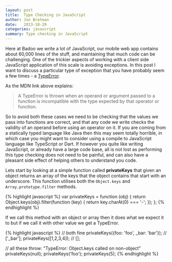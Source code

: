 ```yaml
---
layout: post
title:  Type Checking in JavaScript
author: Jon Bretman
date:   2013-10-20
categories: javascript
summary: Type checking in JavaScript
---
```


Here at Badoo we write a lot of JavaScript, our mobile web app contains about 60,000 lines of the stuff, and maintaining that much code can be challenging. One of the trickier aspects of working with a client side JavaScript application of this scale is avoiding exceptions. In this post I want to discuss a particular type of exception that you have probably seem a few times - a [TypeError](https://developer.mozilla.org/en-US/docs/Web/JavaScript/Reference/Global_Objects/TypeError).

As the MDN link above explains:

> A TypeError is thrown when an operand or argument passed to a function is incompatible with the type expected by that operator or function.

So to avoid both these cases we need to be checking that the values we pass into functions are correct, and that any code we write checks the validity of an operand before using an operator on it. If you are coming from a statically typed language like Java then this may seem totally horrible, in which case you might want to consider using a compile to JavaScript language like TypeScript or Dart. If however you quite like writing JavaScript, or already have a large code base, all is not lost as performing this type checking does not need to be painful, and can also have a pleasant side effect of helping others to understand you code.

Lets start by looking at a simple function called **privateKeys** that given an object returns an array of the keys that the object contains that start with an underscore. This function utilises both the `Object.keys` and `Array.prototype.filter` methods.

{% highlight javascript %}
var privateKeys = function (obj) {
    return Object.keys(obj).filter(function (key) {
        return key.charAt(0) === '-';
    });
};
{% endhighlight %}

If we call this method with an object or array then it does what we expect it to but if we call it with other value we get a TypeError.

{% highlight javascript %}
// both fine
privateKeys({foo: 'foo', _bar: 'bar'}); // ['_bar'];
privateKeys([1,2,3,4]); // [];

// all these throw: "TypeError: Object.keys called on non-object"
privateKeys(null);
privateKeys('foo');
privateKeys(5);
{% endhighlight %}